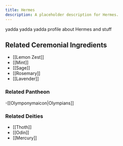 ```yaml
---
title: Hermes
description: A placeholder description for Hermes.
---
```


yadda yadda yadda profile about Hermes and stuff

## Related Ceremonial Ingredients
- [[Lemon Zest]]
- [[Mint]]
- [[Sage]]
- [[Rosemary]]
- [[Lavender]]

### Related Pantheon
-[[Olymponymaicon|Olympians]]
### Related Deities
- [[Thoth]]
- [[Odin]]
- [[Mercury]]
